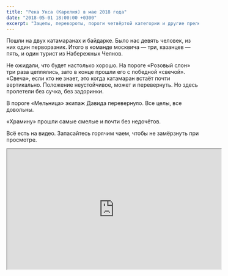 ```yaml
---
title: "Река Укса (Карелия) в мае 2018 года"
date: "2018-05-01 18:00:00 +0300"
excerpt: "Зацепы, перевороты, пороги четвёртой категории и другие прелести водного похода."
---
```


Пошли на двух катамаранах и байдарке. Было нас девять человек, из них один перворазник. Итого в команде москвича&nbsp;&mdash;
три, казанцев&nbsp;&mdash; пять, и один турист из Набережных Челнов.

Не ожидали, что будет настолько хорошо. На пороге &laquo;Розовый слон&raquo; три раза цеплялись, зато в конце прошли его с победной &laquo;свечой&raquo;.
&laquo;Свеча&raquo;, если кто не знает, это когда катамаран встаёт почти вертикально. Положение неустойчивое, может и перевернуть. Но здесь пролетели без сучка,
без задоринки.

В пороге &laquo;Мельница&raquo; экипаж Давида перевернуло. Все целы, все довольны.

&laquo;Храмину&raquo; прошли самые смелые и почти без недочётов.

Всё есть на видео. Запасайтесь горячим чаем, чтобы не замёрзнуть при просмотре.

<div class="video-wrapper">
  <iframe width="560" height="315" src="https://www.youtube.com/embed/FGYCdkR2Oj8" allow="accelerometer; autoplay; encrypted-media; gyroscope; picture-in-picture" allowfullscreen></iframe>
</div>